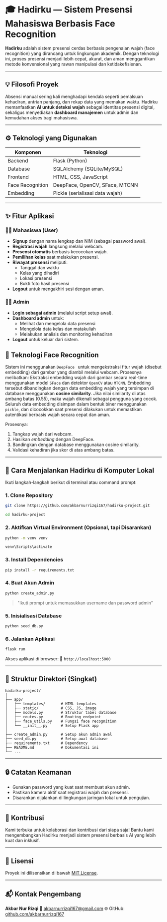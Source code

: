 # 🎓 **Hadirku** — Sistem Presensi Mahasiswa Berbasis Face Recognition

**Hadirku** adalah sistem presensi cerdas berbasis pengenalan wajah (face recognition) yang dirancang untuk lingkungan akademik. Dengan teknologi ini, proses presensi menjadi lebih cepat, akurat, dan aman menggantikan metode konvensional yang rawan manipulasi dan ketidakefisienan.

---

## 💡 Filosofi Proyek

Absensi manual sering kali menghadapi kendala seperti pemalsuan kehadiran, antrian panjang, dan rekap data yang memakan waktu. Hadirku memanfaatkan **AI untuk deteksi wajah** sebagai identitas presensi digital, sekaligus menyediakan **dashboard manajemen** untuk admin dan kemudahan akses bagi mahasiswa.

---

## ⚙️ Teknologi yang Digunakan

| Komponen     | Teknologi                              |
|--------------|----------------------------------------|
| Backend      | Flask (Python)                         |
| Database     | SQLAlchemy (SQLite/MySQL)              |
| Frontend     | HTML, CSS, JavaScript                  |
| Face Recognition | DeepFace, OpenCV, SFace, MTCNN     |
| Embedding    | Pickle (serialisasi data wajah)        |

---

## ✨ Fitur Aplikasi

### 👨‍🎓 Mahasiswa (User)
- **Signup** dengan nama lengkap dan NIM (sebagai password awal).
- **Registrasi wajah** langsung melalui webcam.
- **Presensi otomatis** berbasis kecocokan wajah.
- **Pemilihan kelas** saat melakukan presensi.
- **Riwayat presensi** meliputi:
  - Tanggal dan waktu
  - Kelas yang dihadiri
  - Lokasi presensi
  - Bukti foto hasil presensi
- **Logout** untuk mengakhiri sesi dengan aman.

### 🧑‍💼 Admin
- **Login sebagai admin** (melalui script setup awal).
- **Dashboard admin** untuk:
  - Melihat dan mengelola data presensi
  - Mengelola data kelas dan matakuliah
  - Melakukan analisis dan monitoring kehadiran
- **Logout** untuk keluar dari sistem.


## 🧠 Teknologi Face Recognition

Sistem ini menggunakan `DeepFace ` untuk mengekstraksi fitur wajah (disebut embedding) dari gambar yang diambil melalui webcam. Prosesnya melibatkan: Ekstraksi embedding wajah dari gambar secara real-time menggunakan model `SFace` dan detektor `OpenCV` atau `MTCNN`. Embedding tersebut dibandingkan dengan data embedding wajah yang tersimpan di database menggunakan **cosine similarity**. Jika nilai similarity di atas ambang batas (0.55), maka wajah dikenali sebagai pengguna yang cocok. Seluruh data embedding disimpan dalam bentuk biner menggunakan `pickle`, dan dicocokkan saat presensi dilakukan untuk memastikan autentikasi berbasis wajah secara cepat dan aman.

Prosesnya:

1. Tangkap wajah dari webcam.
2. Hasilkan *embedding* dengan DeepFace.
3. Bandingkan dengan database menggunakan cosine similarity.
4. Validasi kehadiran jika skor di atas ambang batas.

---

## 🚀 Cara Menjalankan Hadirku di Komputer Lokal

Ikuti langkah-langkah berikut di terminal atau command prompt:

### 1. Clone Repository

```bash
git clone https://github.com/akbarnurrizqi167/hadirku-project.git
```
```bash
cd hadirku-project
```

### 2. Aktifkan Virtual Environment (Opsional, tapi Disarankan)

```bash
python -m venv venv
```
```bash
venv\Scripts\activate
```

### 3. Install Dependencies

```bash
pip install -r requirements.txt
```

### 4. Buat Akun Admin

```bash
python create_admin.py
```
> "Ikuti prompt untuk memasukkan username dan password admin"

### 5. Inisialisasi Database

```bash
python seed_db.py
```

### 6. Jalankan Aplikasi

```bash
flask run
```

Akses aplikasi di browser:
📍 `http://localhost:5000`

---

## 📁 Struktur Direktori (Singkat)

```
hadirku-project/
│
├── app/
│   ├── templates/       # HTML templates
│   ├── static/          # CSS, JS, image
│   ├── models.py        # Struktur tabel database
│   ├── routes.py        # Routing endpoint
│   ├── face_utils.py    # Fungsi face recognition
│   └── __init__.py      # Setup Flask app
│
├── create_admin.py      # Setup akun admin awal
├── seed_db.py           # Setup awal database
├── requirements.txt     # Dependency
├── README.md            # Dokumentasi ini
└── ...
```

---

## 🔒 Catatan Keamanan

* Gunakan password yang kuat saat membuat akun admin.
* Pastikan kamera aktif saat registrasi wajah dan presensi.
* Disarankan dijalankan di lingkungan jaringan lokal untuk pengujian.

---

## 🤝 Kontribusi

Kami terbuka untuk kolaborasi dan kontribusi dari siapa saja!
Bantu kami mengembangkan Hadirku menjadi sistem presensi berbasis AI yang lebih kuat dan inklusif.

---

## 📄 Lisensi

Proyek ini dilisensikan di bawah [MIT License](LICENSE).

---

## 📬 Kontak Pengembang

**Akbar Nur Rizqi**
📧 [akbarnurrizqi167@gmail.com](mailto:akbarnurrizqi167@gmail.com)
🌐 GitHub: [github.com/akbarnurrizqi167](https://github.com/akbarnurrizqi167)
